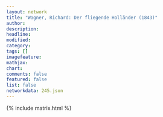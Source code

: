 ```yaml
---
layout: network
title: "Wagner, Richard: Der fliegende Holländer (1843)"
author:
description:
headline:
modified:
category:
tags: []
imagefeature: 
mathjax: 
chart: 
comments: false
featured: false
list: false
networkdata: 245.json
---
```

{% include matrix.html %}
